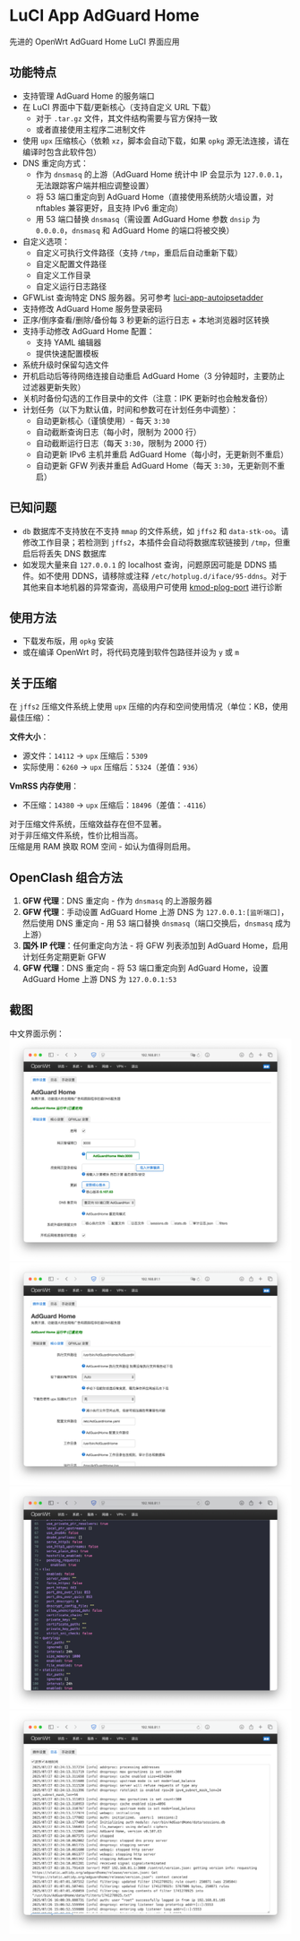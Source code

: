 # LuCI App AdGuard Home

先进的 OpenWrt AdGuard Home LuCI 界面应用

## 功能特点

- 支持管理 AdGuard Home 的服务端口
- 在 LuCI 界面中下载/更新核心（支持自定义 URL 下载）
  - 对于 `.tar.gz` 文件，其文件结构需要与官方保持一致
  - 或者直接使用主程序二进制文件
- 使用 `upx` 压缩核心（依赖 `xz`，脚本会自动下载，如果 `opkg` 源无法连接，请在编译时包含此软件包）
- DNS 重定向方式：
  - 作为 `dnsmasq` 的上游（AdGuard Home 统计中 IP 会显示为 `127.0.0.1`，无法跟踪客户端并相应调整设置）
  - 将 53 端口重定向到 AdGuard Home（直接使用系统防火墙设置，对 nftables 兼容更好，且支持 IPv6 重定向）
  - 用 53 端口替换 `dnsmasq`（需设置 AdGuard Home 参数 `dnsip` 为 `0.0.0.0`，`dnsmasq` 和 AdGuard Home 的端口将被交换）
- 自定义选项：
  - 自定义可执行文件路径（支持 `/tmp`，重启后自动重新下载）
  - 自定义配置文件路径
  - 自定义工作目录
  - 自定义运行日志路径
- GFWList 查询特定 DNS 服务器。另可参考 [luci-app-autoipsetadder](https://github.com/rufengsuixing/luci-app-autoipsetadder)
- 支持修改 AdGuard Home 服务登录密码
- 正序/倒序查看/删除/备份每 3 秒更新的运行日志 + 本地浏览器时区转换
- 支持手动修改 AdGuard Home 配置：
  - 支持 YAML 编辑器
  - 提供快速配置模板
- 系统升级时保留勾选文件
- 开机启动后等待网络连接自动重启 AdGuard Home（3 分钟超时，主要防止过滤器更新失败）
- 关机时备份勾选的工作目录中的文件（注意：IPK 更新时也会触发备份）
- 计划任务（以下为默认值，时间和参数可在计划任务中调整）：
  - 自动更新核心（谨慎使用）- 每天 `3:30`
  - 自动截断查询日志（每小时，限制为 2000 行）
  - 自动截断运行日志（每天 `3:30`，限制为 2000 行）
  - 自动更新 IPv6 主机并重启 AdGuard Home（每小时，无更新则不重启）
  - 自动更新 GFW 列表并重启 AdGuard Home（每天 `3:30`，无更新则不重启）

## 已知问题

- `db` 数据库不支持放在不支持 `mmap` 的文件系统，如 `jffs2` 和 `data-stk-oo`。请修改工作目录；若检测到 `jffs2`，本插件会自动将数据库软链接到 `/tmp`，但重启后将丢失 DNS 数据库
- 如发现大量来自 `127.0.0.1` 的 localhost 查询，问题原因可能是 DDNS 插件。如不使用 DDNS，请移除或注释 `/etc/hotplug.d/iface/95-ddns`。对于其他来自本地机器的异常查询，高级用户可使用 [kmod-plog-port](https://github.com/rufengsuixing/kmod-plog-port) 进行诊断

## 使用方法

- 下载发布版，用 `opkg` 安装
- 或在编译 OpenWrt 时，将代码克隆到软件包路径并设为 `y` 或 `m`

## 关于压缩

在 `jffs2` 压缩文件系统上使用 `upx` 压缩的内存和空间使用情况（单位：KB，使用最佳压缩）：

**文件大小**：
- 源文件：`14112` → `upx` 压缩后：`5309`
- 实际使用：`6260` → `upx` 压缩后：`5324`（差值：`936`）

**VmRSS 内存使用**：
- 不压缩：`14380` → `upx` 压缩后：`18496`（差值：`-4116`）

对于压缩文件系统，压缩效益存在但不显著。  
对于非压缩文件系统，性价比相当高。  
压缩是用 RAM 换取 ROM 空间 - 如认为值得则启用。

## OpenClash 组合方法

1. **GFW 代理**：DNS 重定向 - 作为 `dnsmasq` 的上游服务器
2. **GFW 代理**：手动设置 AdGuard Home 上游 DNS 为 `127.0.0.1:[监听端口]`，然后使用 DNS 重定向 - 用 53 端口替换 `dnsmasq`（端口交换后，`dnsmasq` 成为上游）
3. **国外 IP 代理**：任何重定向方法 - 将 GFW 列表添加到 AdGuard Home，启用计划任务定期更新 GFW
4. **GFW 代理**：DNS 重定向 - 将 53 端口重定向到 AdGuard Home，设置 AdGuard Home 上游 DNS 为 `127.0.0.1:53`

## 截图

中文界面示例：  
![基础设置 - LuCI](screenshots/1.png)
![核心设置 - LuCI](screenshots/2.png)
![手动设置 - LuCI](screenshots/3.png)
![日志 - LuCI](screenshots/4.png)

